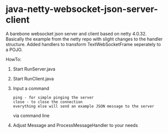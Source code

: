 # java-netty-websocket-json-server-client

A barebone websocket json server and client based on netty 4.0.32. Basically the example from the netty repo with slight changes to the handler structure.
Added handlers to transform TextWebSocketFrame seperately to a POJO.

HowTo:

1.	Start RunServer.java
2.	Start RunClient.java
3.	Input a command 

		ping - for simple pinging the server
		close - to close the connection
		everything else will send an example JSON message to the server
		
	via command line 
4.  Adjust Message and ProcessMessageHandler to your needs